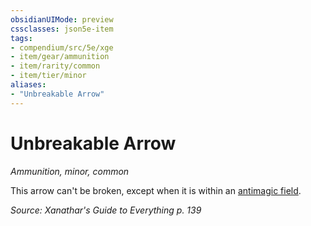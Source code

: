 ```yaml
---
obsidianUIMode: preview
cssclasses: json5e-item
tags:
- compendium/src/5e/xge
- item/gear/ammunition
- item/rarity/common
- item/tier/minor
aliases: 
- "Unbreakable Arrow"
---
```

# Unbreakable Arrow
*Ammunition, minor, common*  


This arrow can't be broken, except when it is within an [antimagic field](Mechanics/spells/antimagic-field.md).

*Source: Xanathar's Guide to Everything p. 139*